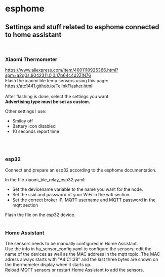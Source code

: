 # esphome
## Settings and stuff related to esphome connected to home assistant
<br>

### Xiaomi Thermometer
https://www.aliexpress.com/item/4001110925366.html?spm=a2g0s.9042311.0.0.17b64c4d2ZlN76
<br>
Flash the xiaomi ble temp sensors using this page: https://atc1441.github.io/TelinkFlasher.html
<br>
<br>
After flashing is done, select the settings you want:
<br>
<b>Advertising type must be set as custom.</b>
<br>

Other settings I use:
- Smiley off
- Battery icon disabled
- 10 seconds report time
<br>
<br>

### esp32
Connect and prepare an esp32 according to the esphome documentation.
<br>

In the file xiaomi_ble_relay_esp32.yaml:
- Set the devicename variable to the name you want for the node.
- Set the ssid and password of your WiFi in the wifi section.
- Set the correct broker IP, MQTT username and MQTT password in the mqtt section

Flash the file on the esp32 device.
<br>
<br>

### Home Assistant
The sensors needs to be manually configured in Home Assistant.
<br>
Use the info in ha_sensor_config.yaml to configure the sensors; edit the name of the devices as well as the MAC address in the mqtt topic. The MAC adress always starts with "A4:C1:38" and the last three bytes are shown on the thermometer display when it starts up.
<br>
Reload MQTT sensors or restart Home Assistant to add the sensors.
